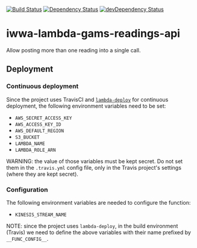 [![Build Status](https://travis-ci.org/innowatio/iwwa-lambda-gams-readings-api.svg?branch=master)](https://travis-ci.org/innowatio/iwwa-lambda-gams-readings-api)
[![Dependency Status](https://david-dm.org/innowatio/iwwa-lambda-gams-readings-api.svg)](https://david-dm.org/innowatio/iwwa-lambda-gams-readings-api)
[![devDependency Status](https://david-dm.org/innowatio/iwwa-lambda-gams-readings-api/dev-status.svg)](https://david-dm.org/innowatio/iwwa-lambda-gams-readings-api#info=devDependencies)

# iwwa-lambda-gams-readings-api

Allow posting more than one reading into a single call.

## Deployment

### Continuous deployment

Since the project uses TravisCI and
[`lambda-deploy`](https://github.com/innowatio/lambda-deploy/) for continuous
deployment, the following environment variables need to be set:

- `AWS_SECRET_ACCESS_KEY`
- `AWS_ACCESS_KEY_ID`
- `AWS_DEFAULT_REGION`
- `S3_BUCKET`
- `LAMBDA_NAME`
- `LAMBDA_ROLE_ARN`

WARNING: the value of those variables must be kept secret. Do not set them in
the `.travis.yml` config file, only in the Travis project's settings (where they
are kept secret).

### Configuration

The following environment variables are needed to configure the function:

- `KINESIS_STREAM_NAME`

NOTE: since the project uses `lambda-deploy`, in the build environment (Travis)
we need to define the above variables with their name prefixed by
`__FUNC_CONFIG__`.
